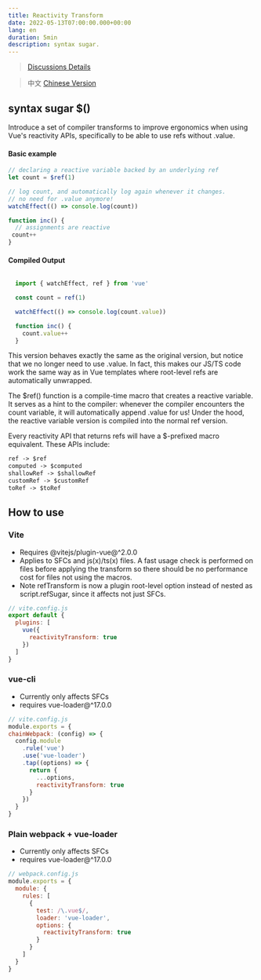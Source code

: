 ```yaml
---
title: Reactivity Transform
date: 2022-05-13T07:00:00.000+00:00
lang: en
duration: 5min
description: syntax sugar.
---
```



> [Discussions Details](https://github.com/vuejs/rfcs/discussions/369)

> 中文 [Chinese Version](/posts/reactivitytransform-zh)
  ## syntax sugar $()

   <p> Introduce a set of compiler transforms to improve ergonomics when using Vue's reactivity APIs, specifically to be able to use refs without .value.</p>

  #### Basic example
  ```js
  // declaring a reactive variable backed by an underlying ref
  let count = $ref(1)

  // log count, and automatically log again whenever it changes.
  // no need for .value anymore!
  watchEffect(() => console.log(count))

  function inc() {
    // assignments are reactive
   count++
  }
  ```
  #### Compiled Output
```js

  import { watchEffect, ref } from 'vue'

  const count = ref(1)

  watchEffect(() => console.log(count.value))

  function inc() {
    count.value++
  }
  ```

  This version behaves exactly the same as the original version, but notice that we no longer need to use .value. In fact, this makes our JS/TS code work the same way as in Vue templates where root-level refs are automatically unwrapped.

  The $ref() function is a compile-time macro that creates a reactive variable. It serves as a hint to the compiler: whenever the compiler encounters the count variable, it will automatically append .value for us! Under the hood, the reactive variable version is compiled into the normal ref version.

  Every reactivity API that returns refs will have a $-prefixed macro equivalent. These APIs include:
  ```markdown
  ref -> $ref
  computed -> $computed
  shallowRef -> $shallowRef
  customRef -> $customRef
  toRef -> $toRef
  ```

  ## How to use

  ### Vite
  - Requires @vitejs/plugin-vue@^2.0.0
  - Applies to SFCs and js(x)/ts(x) files. A fast usage check is performed on files before applying the transform so there should be no performance cost for files not using the macros.
  - Note refTransform is now a plugin root-level option instead of nested as script.refSugar, since it affects not just SFCs.
  ```js
  // vite.config.js
  export default {
    plugins: [
      vue({
        reactivityTransform: true
      })
    ]
  }
  ```

  ### vue-cli
  - Currently only affects SFCs
  - requires vue-loader@^17.0.0
  ```js
  // vite.config.js
  module.exports = {
  chainWebpack: (config) => {
    config.module
      .rule('vue')
      .use('vue-loader')
      .tap((options) => {
        return {
          ...options,
          reactivityTransform: true
        }
      })
    }
  }
  ```

  ### Plain webpack + vue-loader
  - Currently only affects SFCs
  - requires vue-loader@^17.0.0
  ```js
  // webpack.config.js
  module.exports = {
    module: {
      rules: [
        {
          test: /\.vue$/,
          loader: 'vue-loader',
          options: {
            reactivityTransform: true
          }
        }
      ]
    }
  }
  ```

